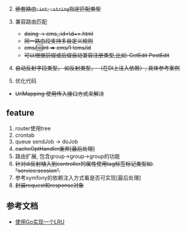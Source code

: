 2. ~~嵌套路由`:int`, `:string`指定匹配类型~~
3. 兼容路由匹配
    - ~~doing -> cms_:id<\d+>.html~~
    - ~~同一路由段支持多自定义规则~~
    - ~~cms/:id:int => cms/1 !cms/id~~
    - ~~可以根据前缀或后缀自动兼容注册类型,比如: GetEdit PostEdit~~
    
5. ~~自动反射字段类型， 如反射类型， （在DI上注入依赖）, 具体参考案例~~
6. 优化代码
 -  ~~UrlMapping 使用传入接口方式来解决~~
 
## feature ##
 1. router使用tree
 2. crontab 
 4. queue sendJob -> doJob
 5. ~~cacheOptHandler废弃[最后处理]~~
 6. 路由扩展, 包含group->group->group的功能
 7. ~~针对di反射植入到controller的属性使用tag标签标记类型如: "service:session".~~
 8. 参考symfony的依赖注入方式看是否可实现[最后处理]
 9. ~~封装request和response对象~~
## 参考文档  ##
 - [使用Go实现一个LRU](https://www.jianshu.com/p/970f1a8dd9cf) 
